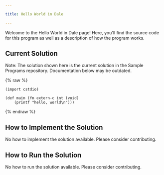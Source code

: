 ```yaml
---

title: Hello World in Dale

---
```


Welcome to the Hello World in Dale page! Here, you'll find the source code for this program as well as a description of how the program works.

## Current Solution

Note: The solution shown here is the current solution in the Sample Programs repository. Documentation below may be outdated.

{% raw %}

```Dale
(import cstdio)

(def main (fn extern-c int (void)
    (printf "hello, world\n")))

```

{% endraw %}

## How to Implement the Solution

No how to implement the solution available. Please consider contributing.

## How to Run the Solution

No how to run the solution available. Please consider contributing.